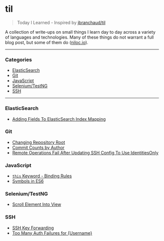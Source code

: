 # til

> Today I Learned - Inspired by [jbranchaud/til](https://github.com/jbranchaud/til)

A collection of write-ups on small things I learn day to day across a variety
of languages and technologies.  Many of these things do not warrant a full blog
post, but some of them do ([niloc.io](http://niloc.io)).

---

### Categories

* [ElasticSearch](#elasticsearch)
* [Git](#git)
* [JavaScript](#javascript)
* [Selenium/TestNG](#selenium-testng)
* [SSH](#ssh)

---

### ElasticSearch

- [Adding Fields To ElasticSearch Index Mapping](elasticsearch/add-field-to-mapping.md)

### Git

- [Changing Repository Root](git/changing-repository-root.md)
- [Commit Counts by Author](git/commit-counts-by-author.md)
- [Remote Operations Fail After Updating SSH Config To Use IdentitiesOnly](git/remote-operations-fail-after-identitiesonly.md)

### JavaScript

- [`this` Keyword - Binding Rules](javascript/this-keyword.md)
- [Symbols in ES6](javascript/symbols-in-es6.md)

### Selenium/TestNG

- [Scroll Element Into View](selenium-testng/scroll-element-into-view.md)

### SSH

- [SSH Key Forwarding](ssh/ssh-key-forwarding.md)
- [Too Many Auth Failures for {Username}](ssh/too-many-auth-failures-for-username.md)
